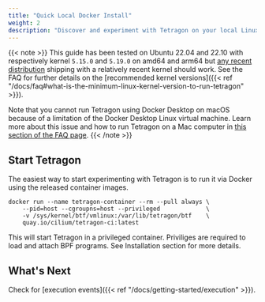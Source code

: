 ```yaml
---
title: "Quick Local Docker Install"
weight: 2
description: "Discover and experiment with Tetragon on your local Linux host"
---
```


{{< note >}}
This guide has been tested on Ubuntu 22.04 and 22.10 with respectively kernel
`5.15.0` and `5.19.0` on amd64 and arm64 but
[any recent distribution](https://github.com/libbpf/libbpf#bpf-co-re-compile-once--run-everywhere)
shipping with a relatively recent kernel should work. See the FAQ for further details on
the [recommended kernel versions]({{< ref "/docs/faq#what-is-the-minimum-linux-kernel-version-to-run-tetragon" >}}).

Note that you cannot run Tetragon using Docker Desktop on macOS because of a
limitation of the Docker Desktop Linux virtual machine. Learn more about this issue
and how to run Tetragon on a Mac computer in [this section of the FAQ page](/docs/faq/#can-i-run-tetragon-on-mac-computers).
{{< /note >}}

## Start Tetragon

The easiest way to start experimenting with Tetragon is to run it via Docker
using the released container images.

```shell
docker run --name tetragon-container --rm --pull always \
    --pid=host --cgroupns=host --privileged             \
    -v /sys/kernel/btf/vmlinux:/var/lib/tetragon/btf    \
    quay.io/cilium/tetragon-ci:latest
```

This will start Tetragon in a privileged container. Priviliges are required
to load and attach BPF programs. See Installation section for more details.

## What's Next

Check for [execution events]({{< ref "/docs/getting-started/execution" >}}).

